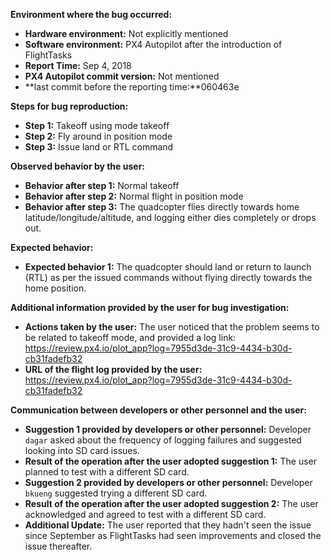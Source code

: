 **Environment where the bug occurred:**

- **Hardware environment:** Not explicitly mentioned
- **Software environment:** PX4 Autopilot after the introduction of FlightTasks
- **Report Time:** Sep 4, 2018
- **PX4 Autopilot commit version:** Not mentioned
- **last commit before the reporting time:**060463e

**Steps for bug reproduction:**

- **Step 1:** Takeoff using mode takeoff
- **Step 2:** Fly around in position mode
- **Step 3:** Issue land or RTL command

**Observed behavior by the user:**

- **Behavior after step 1:** Normal takeoff
- **Behavior after step 2:** Normal flight in position mode
- **Behavior after step 3:** The quadcopter flies directly towards home latitude/longitude/altitude, and logging either dies completely or drops out.

**Expected behavior:**

- **Expected behavior 1:** The quadcopter should land or return to launch (RTL) as per the issued commands without flying directly towards the home position.

**Additional information provided by the user for bug investigation:**

- **Actions taken by the user:** The user noticed that the problem seems to be related to takeoff mode, and provided a log link: https://review.px4.io/plot_app?log=7955d3de-31c9-4434-b30d-cb31fadefb32
- **URL of the flight log provided by the user:** https://review.px4.io/plot_app?log=7955d3de-31c9-4434-b30d-cb31fadefb32

**Communication between developers or other personnel and the user:**

- **Suggestion 1 provided by developers or other personnel:** Developer `dagar` asked about the frequency of logging failures and suggested looking into SD card issues.
- **Result of the operation after the user adopted suggestion 1:** The user planned to test with a different SD card.
- **Suggestion 2 provided by developers or other personnel:** Developer `bkueng` suggested trying a different SD card.
- **Result of the operation after the user adopted suggestion 2:** The user acknowledged and agreed to test with a different SD card. 
- **Additional Update:** The user reported that they hadn't seen the issue since September as FlightTasks had seen improvements and closed the issue thereafter.
